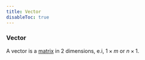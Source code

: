 ```yaml
---
title: Vector
disableToc: true
---
```


### Vector
A vector is a [matrix](matrix.md)  in 2 dimensions, e.i, $1\times m$ or $n \times1$.
